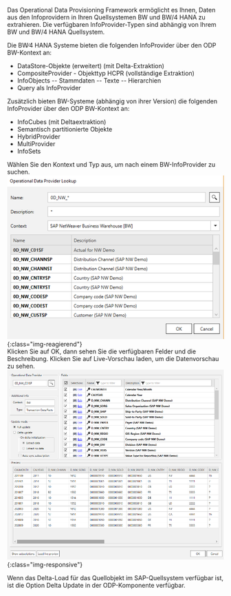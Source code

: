 Das Operational Data Provisioning Framework ermöglicht es Ihnen, Daten aus den Infoprovidern in Ihren Quellsystemen BW und BW/4 HANA zu extrahieren. 
Die verfügbaren InfoProvider-Typen sind abhängig von Ihrem BW und BW/4 HANA Quellsystem.

Die BW∕4 HANA Systeme bieten die folgenden InfoProvider über den ODP BW-Kontext an:
- DataStore-Objekte (erweitert) (mit Delta-Extraktion)
- CompositeProvider - Objekttyp HCPR (vollständige Extraktion)
- InfoObjects
-- Stammdaten
-- Texte
-- Hierarchien
- Query als InfoProvider

Zusätzlich bieten BW-Systeme (abhängig von ihrer Version) die folgenden InfoProvider über den ODP BW-Kontext an:
- InfoCubes (mit Deltaextraktion)
- Semantisch partitionierte Objekte
- HybridProvider
- MultiProvider
- InfoSets


Wählen Sie den Kontext und Typ aus, um nach einem BW-InfoProvider zu suchen. <br/>
![ODP BW Suche](/img/content/odp/odp-component-bw-nwdemo-01.png){:class="img-reagierend"}
<br/>
Klicken Sie auf OK, dann sehen Sie die verfügbaren Felder und die Beschreibung. Klicken Sie auf Live-Vorschau laden, um die Datenvorschau zu sehen.<br/>
![ODP BW Vorschau](/img/content/odp/odp-component-bw-nwdemo-02-preview.png){:class="img-responsive"}

Wenn das Delta-Load für das Quellobjekt im SAP-Quellsystem verfügbar ist, ist die Option Delta Update in der ODP-Komponente verfügbar. 